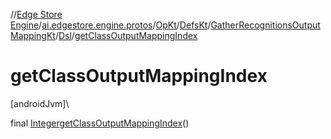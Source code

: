 //[Edge Store Engine](../../../../../../index.md)/[ai.edgestore.engine.protos](../../../../index.md)/[OpKt](../../../index.md)/[DefsKt](../../index.md)/[GatherRecognitionsOutputMappingKt](../index.md)/[Dsl](index.md)/[getClassOutputMappingIndex](get-class-output-mapping-index.md)

# getClassOutputMappingIndex

[androidJvm]\

final [Integer](https://developer.android.com/reference/kotlin/java/lang/Integer.html)[getClassOutputMappingIndex](get-class-output-mapping-index.md)()
